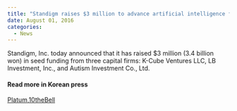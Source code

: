 ```yaml
---
title: "Standigm raises $3 million to advance artificial intelligence for drug discovery"
date: August 01, 2016
categories:
  - News
---
```


Standigm, Inc. today announced that it has raised $3 million (3.4 billion won) in seed funding from three capital firms:  K-Cube Ventures LLC, LB Investment, Inc., and Autism Investment Co., Ltd.



#### Read more in Korean press

[Platum](http://platum.kr/archives/64104),[10theBell](http://www.thebell.co.kr/front/free/contents/news/article_view.asp?key=201607270100049280002972)
